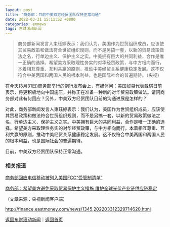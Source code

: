 ```yaml
---
layout: post
title: "商务部：目前中美双方经贸团队保持正常沟通"
date: 2022-03-31 15:11:52 +0800
categories: emnews
tags: 东财滚动新闻
---
```

> 商务部新闻发言人束珏婷表示：我们认为，美国作为世贸组织成员，应该使其贸易政策和做法符合世贸组织规则，而不是另搞一套，以新的贸易政策做法之名，行单边主义、保护主义之实。中美拥有巨大的共同利益，合作是唯一正确的选择。希望美方采取理性务实的对华经贸政策，与中方相向而行，本着相互尊重、互利共赢的原则，推动中美经贸关系健康稳定发展。这不仅符合中美两国和两国人民的根本利益，也是国际社会的普遍期待。（央视）

<p>在今天(3月31日)商务部举行的例行发布会上，有媒体问：美国贸易代表戴琪日前表示，将更积极地向中国施压，并称正在准备一种新的对华贸易政策做法。请问商务部对此有何回应？另外，中美双方经贸团队目前的沟通进展是怎样的？</p><p>对此，商务部新闻发言人束珏婷表示：我们认为，美国作为世贸组织成员，应该使其贸易政策和做法符合世贸组织规则，而不是另搞一套，以新的贸易政策做法之名，行单边主义、保护主义之实。中美拥有巨大的共同利益，合作是唯一正确的选择。希望美方采取理性务实的对华经贸政策，与中方相向而行，本着相互尊重、互利共赢的原则，推动中美经贸关系健康稳定发展。这不仅符合中美两国和两国人民的根本利益，也是国际社会的普遍期待。</p><p>目前，中美双方经贸团队保持正常沟通。</p><h3 class="emh3"><strong>相关报道</strong></h3><p><a href="https://finance.eastmoney.com/a/202203312329713754.html">商务部回应电信移动被列入美国FCC“受管制清单”</a></p><p><a href="https://finance.eastmoney.com/a/202203312329716544.html">商务部：希望美方避免采取贸易保护主义措施 维护全球光伏产业链供应链稳定</a></p><p class="em_media">（文章来源：央视新闻客户端）</p>

<http://finance.eastmoney.com/news/1345,202203312329714620.html>

[返回东财滚动新闻](//finews.withounder.com/emnews/)｜[返回首页](//finews.withounder.com/)